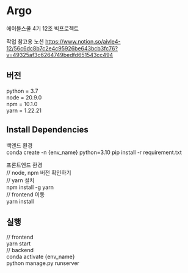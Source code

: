 # Argo
에이블스쿨 4기 12조 빅프로젝트 


작업 참고용 노션
https://www.notion.so/aivle4-12/56c6dc8b7c2e4c95926be643bcb3fc76?v=49325af3c6264749bedfd651543cc494

## 버전
python = 3.7  
node = 20.9.0  
npm = 10.1.0  
yarn = 1.22.21  


## Install Dependencies
백엔드 환경  
conda create -n {env_name} python=3.10
pip install -r requirement.txt  

프론트엔드 환경  
// node, npm 버전 확인하기  
// yarn 설치  
npm install -g yarn  
// frontend 이동  
yarn install   

## 실행
// frontend    
yarn start   
// backend    
conda activate {env_name}    
python manage.py runserver
